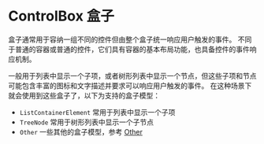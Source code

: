 ﻿# ControlBox 盒子

盒子通常用于容纳一组不同的控件但由整个盒子统一响应用户触发的事件。
不同于普通的容器或普通的控件，它们具有容器的基本布局功能，也具备控件的事件响应机制。

一般用于列表中显示一个子项，或者树形列表中显示一个节点，但这些子项和节点可能包含丰富的图标和文字描述并要求可以响应用户触发的事件。
在这种场景下就会使用到这些盒子了，以下为支持的盒子模型：

 - `ListContainerElement` 常用于列表中显示一个子项
 - `TreeNode` 常用于树形列表中显示一个子节点
 - `Other` 一些其他的盒子模型，参考 [Other](Other.md)
